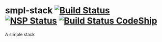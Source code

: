 # smpl-stack [![Build Status](https://travis-ci.org/rasmusnord/smpl-stack.svg?branch=master)](https://travis-ci.org/rasmusnord/smpl-stack) [![NSP Status](https://nodesecurity.io/orgs/rasmus-nord/projects/ba454ab0-f6ff-41a0-812b-a63a583f11ed/badge)](https://nodesecurity.io/orgs/rasmus-nord/projects/ba454ab0-f6ff-41a0-812b-a63a583f11ed) [![Build Status CodeShip](https://app.codeship.com/projects/77514e80-70f5-0134-21ce-32005fa5ab91/status?branch=develop)](https://app.codeship.com/projects/77514e80-70f5-0134-21ce-32005fa5ab91/status?branch=develop)
A simple stack
